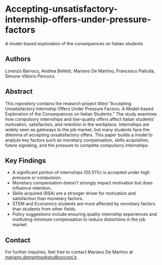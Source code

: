 # Accepting-unsatisfactory-internship-offers-under-pressure-factors
A model-based exploration of the consequences on Italian students

## Authors
Lorenzo Barrocu,
Andrea Belletti,
Mariano De Martino,
Francesco Palluda,
Simone Vittorio Percoco.

## Abstract
This repository contains the research project titled "Accepting Unsatisfactory Internship Offers Under Pressure Factors. A Model-based Exploration of the Consequences on Italian Students." The study examines how compulsory internships and low-quality offers affect Italian students' motivation, satisfaction, and retention in the workplace.
Internships are widely seen as gateways to the job market, but many students face the dilemma of accepting unsatisfactory offers. This paper builds a model to analyze key factors such as monetary compensation, skills acquisition, future signaling, and the pressure to complete compulsory internships.

## Key Findings
- A significant portion of internships (50.51%) is accepted under high pressure or compulsion.
- Monetary compensation doesn't strongly impact motivation but does influence retention.
- Skills acquired (RSA) are a stronger driver for motivation and satisfaction than monetary factors.
- STEM and Economics students are more affected by monetary factors than students from other fields.
- Policy suggestions include ensuring quality internship experiences and instituting minimum compensation to reduce distortions in the job market.

## Contact
For further inquiries, feel free to contact Mariano De Martino at mariano.demartino@studbocconi.it.
